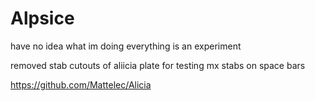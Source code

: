 # Alpsice

have no idea what im doing 
everything is an experiment

removed stab cutouts of aliicia plate for testing mx stabs on space bars

https://github.com/Mattelec/Alicia
